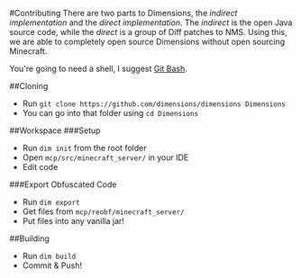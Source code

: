 #Contributing
There are two parts to Dimensions, the *indirect implementation* and the *direct implementation*. The *indirect* is the open Java source code, while the *direct* is a group of Diff patches to NMS. Using this, we are able to completely open source Dimensions without open sourcing Minecraft.

You're going to need a shell, I suggest [Git Bash](http://git-scm.com/downloads).

##Cloning
* Run `git clone https://github.com/dimensions/dimensions Dimensions`
* You can go into that folder using `cd Dimensions`


##Workspace
###Setup
* Run `dim init` from the root folder
* Open `mcp/src/minecraft_server/` in your IDE
* Edit code

###Export Obfuscated Code
* Run `dim export`
* Get files from `mcp/reobf/minecraft_server/`
* Put files into any vanilla jar!

##Building
* Run `dim build`
* Commit & Push!
